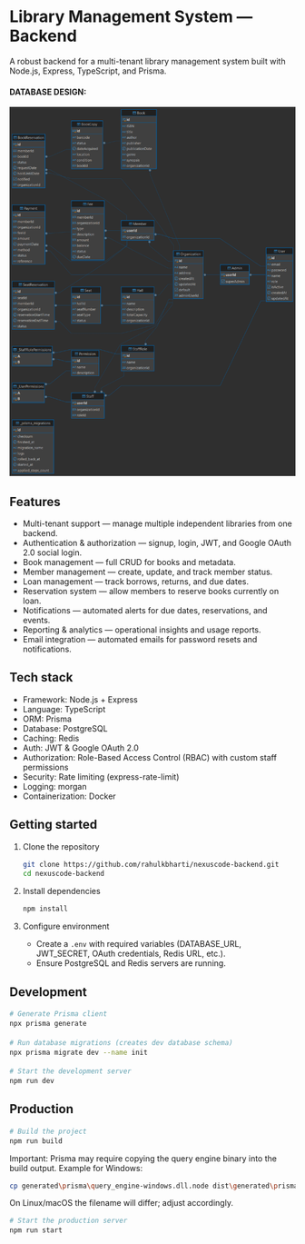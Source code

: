 # Library Management System — Backend

A robust backend for a multi-tenant library management system built with Node.js, Express, TypeScript, and Prisma.

#### DATABASE DESIGN:

![PostgreSQL](./nexus-core%20-%20public.png)

## Features

- Multi-tenant support — manage multiple independent libraries from one backend.
- Authentication & authorization — signup, login, JWT, and Google OAuth 2.0 social login.
- Book management — full CRUD for books and metadata.
- Member management — create, update, and track member status.
- Loan management — track borrows, returns, and due dates.
- Reservation system — allow members to reserve books currently on loan.
- Notifications — automated alerts for due dates, reservations, and events.
- Reporting & analytics — operational insights and usage reports.
- Email integration — automated emails for password resets and notifications.

## Tech stack

- Framework: Node.js + Express
- Language: TypeScript
- ORM: Prisma
- Database: PostgreSQL
- Caching: Redis
- Auth: JWT & Google OAuth 2.0
- Authorization: Role-Based Access Control (RBAC) with custom staff permissions
- Security: Rate limiting (express-rate-limit)
- Logging: morgan
- Containerization: Docker

## Getting started

1. Clone the repository

   ```bash
   git clone https://github.com/rahulkbharti/nexuscode-backend.git
   cd nexuscode-backend
   ```

2. Install dependencies

   ```bash
   npm install
   ```

3. Configure environment
   - Create a `.env` with required variables (DATABASE_URL, JWT_SECRET, OAuth credentials, Redis URL, etc.).
   - Ensure PostgreSQL and Redis servers are running.

## Development

```bash
# Generate Prisma client
npx prisma generate

# Run database migrations (creates dev database schema)
npx prisma migrate dev --name init

# Start the development server
npm run dev
```

## Production

```bash
# Build the project
npm run build
```

Important: Prisma may require copying the query engine binary into the build output. Example for Windows:

```bash
cp generated\prisma\query_engine-windows.dll.node dist\generated\prisma\query_engine-windows.dll.node
```

On Linux/macOS the filename will differ; adjust accordingly.

```bash
# Start the production server
npm run start
```
